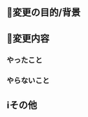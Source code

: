 <!-- GitHub Copilot コードレビューへの指示: このプルリクエストをレビューしてコメントする際には日本語でお願いします。-->

## :memo:変更の目的/背景
<!-- なぜこの変更が必要なのか？（チケットやIssueに書かれている場合は省略可） -->


## :hammer:変更内容

### やったこと
<!-- このPull Requestで何をしたのか？ -->


### やらないこと
<!-- このPull Requestでやらないことは何か？（あれば。無いなら「無し」でOK。やらない場合は、いつやるのかを明記する。） -->


## :information_source:その他
<!-- レビュアーへの参考情報（実装上の懸念点や注意点、補足などあれば記載） -->
